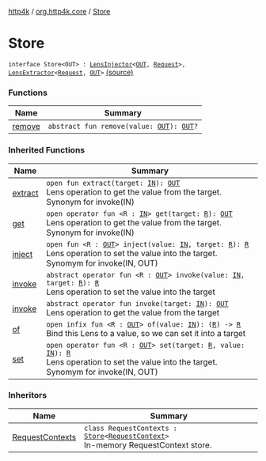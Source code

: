 [http4k](../../index.md) / [org.http4k.core](../index.md) / [Store](./index.md)

# Store

`interface Store<OUT> : `[`LensInjector`](../../org.http4k.lens/-lens-injector/index.md)`<`[`OUT`](index.md#OUT)`, `[`Request`](../-request/index.md)`>, `[`LensExtractor`](../../org.http4k.lens/-lens-extractor/index.md)`<`[`Request`](../-request/index.md)`, `[`OUT`](index.md#OUT)`>` [(source)](https://github.com/http4k/http4k/blob/master/http4k-core/src/main/kotlin/org/http4k/core/Store.kt#L6)

### Functions

| Name | Summary |
|---|---|
| [remove](remove.md) | `abstract fun remove(value: `[`OUT`](index.md#OUT)`): `[`OUT`](index.md#OUT)`?` |

### Inherited Functions

| Name | Summary |
|---|---|
| [extract](../../org.http4k.lens/-lens-extractor/extract.md) | `open fun extract(target: `[`IN`](../../org.http4k.lens/-lens-extractor/index.md#IN)`): `[`OUT`](../../org.http4k.lens/-lens-extractor/index.md#OUT)<br>Lens operation to get the value from the target. Synonym for invoke(IN) |
| [get](../../org.http4k.lens/-lens-extractor/get.md) | `open operator fun <R : `[`IN`](../../org.http4k.lens/-lens-extractor/index.md#IN)`> get(target: `[`R`](../../org.http4k.lens/-lens-extractor/get.md#R)`): `[`OUT`](../../org.http4k.lens/-lens-extractor/index.md#OUT)<br>Lens operation to get the value from the target. Synonym for invoke(IN) |
| [inject](../../org.http4k.lens/-lens-injector/inject.md) | `open fun <R : `[`OUT`](../../org.http4k.lens/-lens-injector/index.md#OUT)`> inject(value: `[`IN`](../../org.http4k.lens/-lens-injector/index.md#IN)`, target: `[`R`](../../org.http4k.lens/-lens-injector/inject.md#R)`): `[`R`](../../org.http4k.lens/-lens-injector/inject.md#R)<br>Lens operation to set the value into the target. Synomym for invoke(IN, OUT) |
| [invoke](../../org.http4k.lens/-lens-injector/invoke.md) | `abstract operator fun <R : `[`OUT`](../../org.http4k.lens/-lens-injector/index.md#OUT)`> invoke(value: `[`IN`](../../org.http4k.lens/-lens-injector/index.md#IN)`, target: `[`R`](../../org.http4k.lens/-lens-injector/invoke.md#R)`): `[`R`](../../org.http4k.lens/-lens-injector/invoke.md#R)<br>Lens operation to set the value into the target |
| [invoke](../../org.http4k.lens/-lens-extractor/invoke.md) | `abstract operator fun invoke(target: `[`IN`](../../org.http4k.lens/-lens-extractor/index.md#IN)`): `[`OUT`](../../org.http4k.lens/-lens-extractor/index.md#OUT)<br>Lens operation to get the value from the target |
| [of](../../org.http4k.lens/-lens-injector/of.md) | `open infix fun <R : `[`OUT`](../../org.http4k.lens/-lens-injector/index.md#OUT)`> of(value: `[`IN`](../../org.http4k.lens/-lens-injector/index.md#IN)`): (`[`R`](../../org.http4k.lens/-lens-injector/of.md#R)`) -> `[`R`](../../org.http4k.lens/-lens-injector/of.md#R)<br>Bind this Lens to a value, so we can set it into a target |
| [set](../../org.http4k.lens/-lens-injector/set.md) | `open operator fun <R : `[`OUT`](../../org.http4k.lens/-lens-injector/index.md#OUT)`> set(target: `[`R`](../../org.http4k.lens/-lens-injector/set.md#R)`, value: `[`IN`](../../org.http4k.lens/-lens-injector/index.md#IN)`): `[`R`](../../org.http4k.lens/-lens-injector/set.md#R)<br>Lens operation to set the value into the target. Synomym for invoke(IN, OUT) |

### Inheritors

| Name | Summary |
|---|---|
| [RequestContexts](../-request-contexts/index.md) | `class RequestContexts : `[`Store`](./index.md)`<`[`RequestContext`](../-request-context/index.md)`>`<br>In-memory RequestContext store. |
